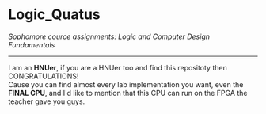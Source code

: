 # Logic_Quatus
<em>Sophomore cource assignments: Logic and Computer Design Fundamentals</em>
<hr/>
<p>I am an <strong>HNUer</strong>, if you are a HNUer too and find this repositoty then CONGRATULATIONS!<br/>
Cause you can find almost every lab implementation you want, even the <strong>FINAL CPU</strong>, and I'd like
to mention that this CPU can run on the FPGA the teacher gave you guys.</p>
